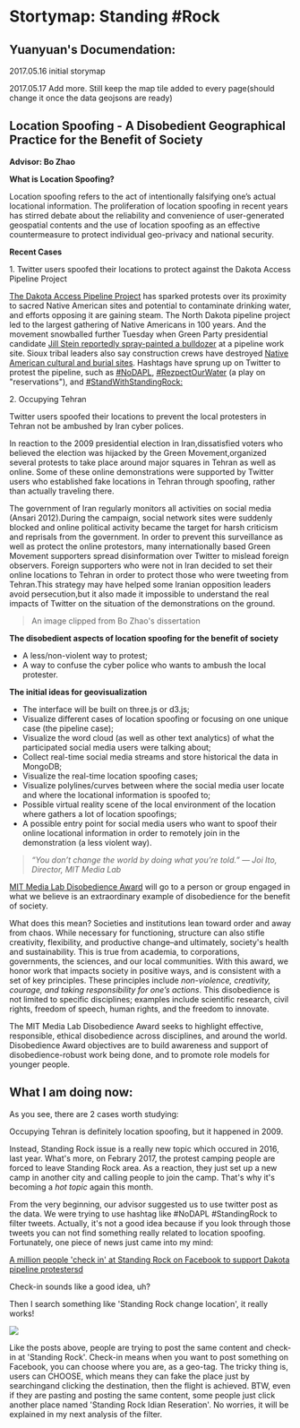 # Stortymap: Standing #Rock

## Yuanyuan's Documendation:

2017.05.16 initial storymap

2017.05.17 Add more. Still keep the map tile added to every page(should change it once the data geojsons are ready)



## Location Spoofing - A Disobedient Geographical Practice for the Benefit of Society

**Advisor: Bo Zhao**

**What is Location Spoofing?**

Location spoofing refers to the act of intentionally falsifying one’s actual locational information. The proliferation
of location spoofing in recent years has stirred debate about the reliability and convenience of user-generated geospatial contents and the use of location spoofing as an effective countermeasure to protect individual geo-privacy and national security.

**Recent Cases**

1\. Twitter users spoofed their locations to protect against the Dakota Access Pipeline Project

[The Dakota Access Pipeline Project](https://www.usnews.com/news/us/articles/2016-09-03/oil-pipeline-protest-turns-violent-in-southern-north-dakota) has sparked protests over its proximity to sacred Native American sites and potential to contaminate drinking water, and efforts opposing it are gaining steam. The North Dakota pipeline project led to the largest gathering of Native Americans in 100 years. And the movement snowballed further Tuesday when Green Party presidential candidate [Jill Stein reportedly spray-painted a bulldozer](https://www.usnews.com/news/articles/2016-09-07/stein-gets-noticed-for-allegedly-vandalizing-a-worksite) at a pipeline work site. Sioux tribal leaders also say construction crews have destroyed [Native American cultural and burial sites](https://www.usnews.com/news/us/articles/2016-09-04/tribal-chairman-urges-avoiding-bismarck-after-pipeline-clash). Hashtags have sprung up on Twitter to protest the pipeline, such as [#NoDAPL](https://twitter.com/search?q=%23nodapl&src=tyah), [#RezpectOurWater](https://twitter.com/search?q=%23RezpectOurWater&src=tyah) (a play on "reservations"), and [#StandWithStandingRock:](https://twitter.com/search?q=%23standwithstandingrock&src=tyah)

2\. Occupying Tehran

Twitter users spoofed their locations to prevent the local protesters in Tehran not be ambushed by Iran cyber polices.

In reaction to the 2009 presidential election in Iran,dissatisfied voters who believed the election was hijacked by the Green Movement,organized several protests to take place around major squares in Tehran as well as online. Some of these online demonstrations were supported by Twitter users who established fake locations in Tehran through spoofing, rather than actually traveling there.

The government of Iran regularly monitors all activities on social media (Ansari 2012).During the campaign, social network sites were suddenly blocked and online political activity became the target for harsh criticism and reprisals from the government. In order to prevent this surveillance as well as protect the online protestors, many internationally based Green Movement supporters spread disinformation over Twitter to mislead foreign observers. Foreign supporters who were not in Iran decided to set their online locations to Tehran in order to protect those who were tweeting from Tehran.This strategy may have helped some Iranian opposition leaders avoid persecution,but it also made it impossible to understand the real impacts of Twitter on the situation of the demonstrations on the ground.

> An image clipped from Bo Zhao's dissertation

**The disobedient aspects of location spoofing for the benefit of society**

- A less/non-violent way to protest;
- A way to confuse the cyber police who wants to ambush the local protester.

**The initial ideas for geovisualization**

- The interface will be built on three.js or d3.js;
- Visualize different cases of location spoofing or focusing on one unique case (the pipeline case);
- Visualize the word cloud (as well as other text analytics) of what the participated social media users were talking about; 
- Collect real-time social media streams and store historical the data in MongoDB;
- Visualize the real-time location spoofing cases;
- Visualize polylines/curves between where the social media user locate and where the locational information is spoofed to;
- Possible virtual reality scene of the local environment of the location where gathers a lot of location spoofings;
- A possible entry point for social media users who want to spoof their online locational information in order to remotely join in the demonstration (a less violent way). 

> *“You don’t change the world by doing what you’re told.” — Joi Ito, Director, MIT Media Lab*

[MIT Media Lab Disobedience Award](https://www.media.mit.edu/disobedience/) will go to a person or group engaged in what we believe is an extraordinary example of disobedience for the benefit of society.

What does this mean? Societies and institutions lean toward order and away from chaos. While necessary for functioning, structure can also stifle creativity, flexibility, and productive change–and ultimately, society's health and sustainability. This is true from academia, to corporations, governments, the sciences, and our local communities.
With this award, we honor work that impacts society in positive ways, and is consistent with a set of key principles. These principles include *non-violence, creativity, courage, and taking responsibility for one’s actions*. This disobedience is not limited to specific disciplines; examples include scientific research, civil rights, freedom of speech, human rights, and the freedom to innovate.

The MIT Media Lab Disobedience Award seeks to highlight effective, responsible, ethical disobedience across disciplines, and around the world. Disobedience Award objectives are to build awareness and support of disobedience-robust work being done, and to promote role models for younger people.

## What I am doing now:

As you see, there are 2 cases worth studying:

Occupying Tehran is definitely location spoofing, but it happened in 2009.

Instead, Standing Rock issue is a really new topic which occured in 2016, last year. What's more, on Febrary 2017, the protest camping people are forced to leave Standing Rock area. As a reaction, they just set up a new camp in another city and calling people to join the camp. That's why it's becoming a *hot topic* again this month.

From the very beginning, our advisor suggested us to use twitter post as the data. We were trying to use hashtag like #NoDAPL #StandingRock to filter tweets. Actually, it's not a good idea because if you look through those tweets you can not find something really related to location spoofing. Fortunately, one piece of news just came into my mind:
 
[A million people 'check in' at Standing Rock on Facebook to support Dakota pipeline protestersd](https://www.theguardian.com/us-news/2016/oct/31/north-dakota-access-pipeline-protest-mass-facebook-check-in/) 

Check-in sounds like a good idea, uh? 

Then I search something like 'Standing Rock change location', it really works!

![](img/tehran.png)

Like the posts above, people are trying to post the same content and check-in at 'Standing Rock'. Check-in means when you want to post something on Facebook, you can choose where you are, as a geo-tag. The tricky thing is, users can CHOOSE, which means they can fake the place just by searchingand clicking the destination, then the flight is achieved. BTW, even if they are pasting and posting the same content, some people just click another place named 'Standing Rock Idian Reseration'. No worries, it will be explained in my next analysis of the filter.




